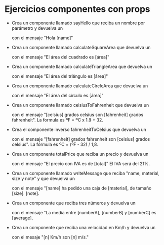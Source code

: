 # Ejercicios componentes con props

- Crea un componente llamado sayHello que reciba un nombre por parámetro y devuelva un <p> con el mensaje "Hola [name]"

- Crea un componente llamado calculateSquareArea que devuelva un <p> con el mensaje "El área del cuadrado es [área]"

- Crea un componente llamado calculateTriangleArea que devuelva un <p> con el mensaje "El área del triángulo es [área]"

- Crea un componente llamado calculateCircleArea que devuelva un <p> con el mensaje "El área del círculo es [área]"

- Crea un componente llamado celsiusToFahrenheit que devuelva un <p> con el mensaje "[celsius] grados celsius son [fahrenheit] grados fahrenheit". La formula es ºF = ºC x 1.8 + 32.

- Crea el componente inverso fahrenheitToCelsius que devuelva un <p> con el mensaje "[fahrenheit] grados fahrenheit son [celsius] grados celsius". La fórmula es ºC = (ºF - 32) / 1,8.

- Crea un componente totalPrice que reciba un precio y devuelva un <p> con el mensaje "El precio con IVA es de [total]" El IVA será del 21%.

- Crea un componente llamado writeMessage que reciba "name, material, size y note" y que devuelva un <p> con el mensaje "[name] ha pedido una caja de [material], de tamaño [size]. [note].

- Crea un componente que reciba tres números y devuelva un <p> con el mensaje "La media entre [numberA], [numberB] y [numberC] es [average].

- Crea un componente que reciba una velocidad en Km/h y devuelva un <p> con el mesaje "[n] Km/h son [n] m/s."
